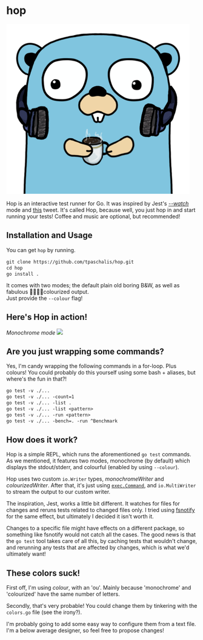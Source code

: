 # hop

![gopher logo](gopher.png)

Hop is an interactive test runner for Go. It was inspired by Jest's [*--watch*](https://jestjs.io/docs/en/cli#--watch) mode and [this](https://twitter.com/felixge/status/1286359708799062016) tweet. It's called Hop, because well, you just hop in and start running your tests! Coffee and music are optional, but recommended!

## Installation and Usage

You can get `hop` by running.
```
git clone https://github.com/tpaschalis/hop.git
cd hop
go install .
```

It comes with two modes; the default plain old boring B&W, as well as fabulous 🌈🎨🎆🍭colourized output.  
Just provide the `--colour` flag!

## Here's Hop in action!

*Monochrome mode*
<a href="https://asciinema.org/a/351777" target="_blank"><img src="https://asciinema.org/a/351777.svg" /></a>

## Are you just wrapping some commands?

Yes, I'm candy wrapping the following commands in a for-loop. Plus colours! You could probably do this yourself using some bash + aliases, but where's the fun in that?!
```
go test -v ./...
go test -v ./... -count=1
go test -v ./... -list .
go test -v ./... -list <pattern>
go test -v ./... -run <pattern>
go test -v ./... -bench=. -run ^Benchmark
```

## How does it work?
Hop is a simple REPL, which runs the aforementioned `go test` commands. As we mentioned, it features two modes, monochrome (by default) which displays the stdout/stderr, and colourful (enabled by using `--colour`).

Hop uses two custom `io.Writer` types, *monochromeWriter* and *colourizedWriter*. After that, it's just using [`exec.Command`](https://golang.org/pkg/os/exec/#Command), and `io.MultiWriter` to stream the output to our custom writer.

The inspiration, Jest, works a little bit different. It watches for files for changes and reruns tests related to changed files only. I tried using [fsnotify](https://github.com/fsnotify/fsnotify) for the same effect, but ultimately I decided it isn't worth it. 

Changes to a specific file might have effects on a different package, so something like fsnotify would not catch all the cases. The good news is that the `go test` tool takes care of all this, by caching tests that wouldn't change, and rerunning any tests that are affected by changes, which is what we'd ultimately want! 

## These colors suck!
First off, I'm using *colour*, with an 'ou'. Mainly because 'monochrome' and 'colourized' have the same number of letters.

Secondly, that's very probable! You could change them by tinkering with the `colors.go` file (see the irony?).

I'm probably going to add some easy way to configure them from a text file. I'm a below average designer, so feel free to propose changes!